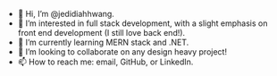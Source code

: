 - 👋 Hi, I’m @jedidiahhwang.
- 👀 I’m interested in full stack development, with a slight emphasis on front end development (I still love back end!).
- 🌱 I’m currently learning MERN stack and .NET.
- 💞️ I’m looking to collaborate on any design heavy project!
- 📫 How to reach me: email, GitHub, or LinkedIn.

<!---
jedidiahhwang/jedidiahhwang is a ✨ special ✨ repository because its `README.md` (this file) appears on your GitHub profile.
You can click the Preview link to take a look at your changes.
--->
